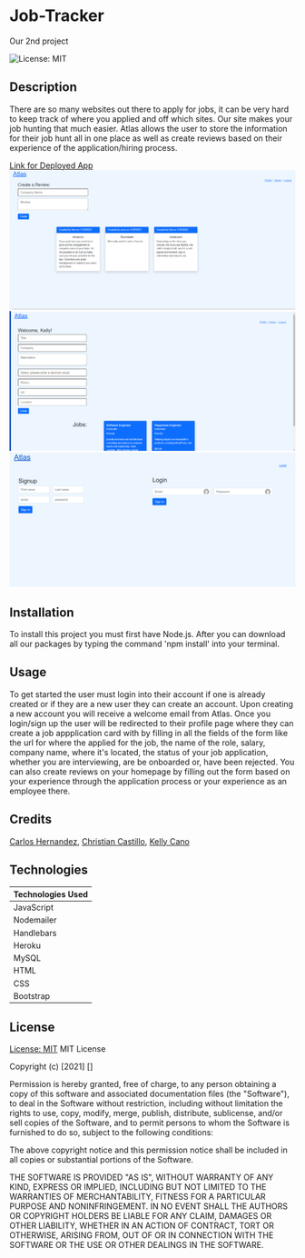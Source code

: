 # Job-Tracker

Our 2nd project

![License: MIT](https://img.shields.io/badge/License-MIT-success.svg)

## Description

There are so many websites out there to apply for jobs, it can be very hard to keep track of where you applied and off which sites. Our site makes your job hunting that much easier. Atlas allows the user to store the information for their job hunt all in one place as well as create reviews based on their experience of the application/hiring process.

[Link for Deployed App](https://atlas-job-tracker.herokuapp.com/)
![Homepage](./assets/homepage.png)
![Profile](./assets/profile_page.png)
![Login](./assets/login_page.png)

## Installation

To install this project you must first have Node.js. After you can download all our packages by typing the command 'npm install' into your terminal.

## Usage

To get started the user must login into their account if one is already created or if they are a new user they can create an account. Upon creating a new account you will receive a welcome email from Atlas. Once you login/sign up the user will be redirected to their profile page where they can create a job appplication card with by filling in all the fields of the form like the url for where the applied for the job, the name of the role, salary, company name, where it's located, the status of your job application, whether you are interviewing, are be onboarded or, have been rejected. You can also create reviews on your homepage by filling out the form based on your experience through the application process or your experience as an employee there.

## Credits

[Carlos Hernandez](https://github.com/confusion-matrix), [Christian Castillo](https://github.com/chriscast94), [Kelly Cano](https://github.com/Krcano)

## Technologies

| Technologies Used | 
| ------------------| 
| JavaScript        |
|Nodemailer         | 
| Handlebars        |
|Heroku             |
| MySQL             |
| HTML              | 
| CSS               |
| Bootstrap         |
## License

[License: MIT](https://opensource.org/licenses/MIT)
MIT License

Copyright (c) [2021] []

Permission is hereby granted, free of charge, to any person obtaining a copy
of this software and associated documentation files (the "Software"), to deal
in the Software without restriction, including without limitation the rights
to use, copy, modify, merge, publish, distribute, sublicense, and/or sell
copies of the Software, and to permit persons to whom the Software is
furnished to do so, subject to the following conditions:

The above copyright notice and this permission notice shall be included in all
copies or substantial portions of the Software.

THE SOFTWARE IS PROVIDED "AS IS", WITHOUT WARRANTY OF ANY KIND, EXPRESS OR
IMPLIED, INCLUDING BUT NOT LIMITED TO THE WARRANTIES OF MERCHANTABILITY,
FITNESS FOR A PARTICULAR PURPOSE AND NONINFRINGEMENT. IN NO EVENT SHALL THE
AUTHORS OR COPYRIGHT HOLDERS BE LIABLE FOR ANY CLAIM, DAMAGES OR OTHER
LIABILITY, WHETHER IN AN ACTION OF CONTRACT, TORT OR OTHERWISE, ARISING FROM,
OUT OF OR IN CONNECTION WITH THE SOFTWARE OR THE USE OR OTHER DEALINGS IN THE
SOFTWARE.
